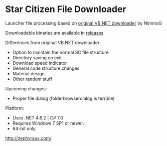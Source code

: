 # Star Citizen File Downloader
Launcher file processing based on [original VB.NET downloader](https://bitbucket.org/nimmog/scpatchdownloader-vb.net/overview) by NimmoG

Downloadable binaries are available in [releases](https://github.com/Hawxy/SCAlternativePatcher/releases)

Differences from original VB.NET downloader:

- Option to maintain the normal SC file structure
- Directory saving on exit
- Download speed indicator
- General code structure changes
- Material design
- Other random stuff

Upcoming changes:
- Proper file dialog (folderbrowserdialog is terrible)

Platform:
- Uses .NET 4.6.2 | C# 7.0
- Requires Windows 7 SP1 or newer.
- 64-bit only

http://zephyraux.com/
